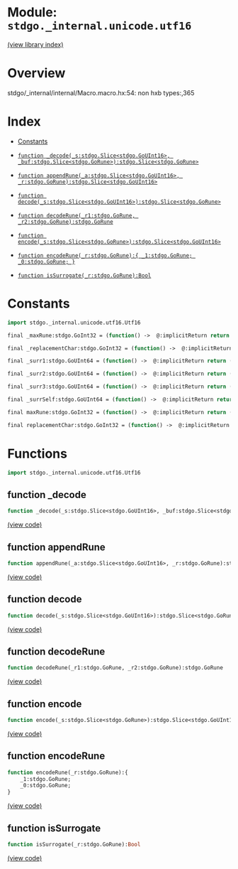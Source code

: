 # Module: `stdgo._internal.unicode.utf16`

[(view library index)](../../../stdgo.md)


# Overview


stdgo/_internal/internal/Macro.macro.hx:54: non hxb types:,365

# Index


- [Constants](<#constants>)

- [`function _decode(_s:stdgo.Slice<stdgo.GoUInt16>, _buf:stdgo.Slice<stdgo.GoRune>):stdgo.Slice<stdgo.GoRune>`](<#function-_decode>)

- [`function appendRune(_a:stdgo.Slice<stdgo.GoUInt16>, _r:stdgo.GoRune):stdgo.Slice<stdgo.GoUInt16>`](<#function-appendrune>)

- [`function decode(_s:stdgo.Slice<stdgo.GoUInt16>):stdgo.Slice<stdgo.GoRune>`](<#function-decode>)

- [`function decodeRune(_r1:stdgo.GoRune, _r2:stdgo.GoRune):stdgo.GoRune`](<#function-decoderune>)

- [`function encode(_s:stdgo.Slice<stdgo.GoRune>):stdgo.Slice<stdgo.GoUInt16>`](<#function-encode>)

- [`function encodeRune(_r:stdgo.GoRune):{
	_1:stdgo.GoRune;
	_0:stdgo.GoRune;
}`](<#function-encoderune>)

- [`function isSurrogate(_r:stdgo.GoRune):Bool`](<#function-issurrogate>)

# Constants


```haxe
import stdgo._internal.unicode.utf16.Utf16
```


```haxe
final _maxRune:stdgo.GoInt32 = (function() ->  @:implicitReturn return ((1114111 : stdgo.GoInt32)))()
```


```haxe
final _replacementChar:stdgo.GoInt32 = (function() ->  @:implicitReturn return ((65533 : stdgo.GoInt32)))()
```


```haxe
final _surr1:stdgo.GoUInt64 = (function() ->  @:implicitReturn return ((55296i64 : stdgo.GoUInt64)))()
```


```haxe
final _surr2:stdgo.GoUInt64 = (function() ->  @:implicitReturn return ((56320i64 : stdgo.GoUInt64)))()
```


```haxe
final _surr3:stdgo.GoUInt64 = (function() ->  @:implicitReturn return ((57344i64 : stdgo.GoUInt64)))()
```


```haxe
final _surrSelf:stdgo.GoUInt64 = (function() ->  @:implicitReturn return ((65536i64 : stdgo.GoUInt64)))()
```


```haxe
final maxRune:stdgo.GoInt32 = (function() ->  @:implicitReturn return ((1114111 : stdgo.GoInt32)))()
```


```haxe
final replacementChar:stdgo.GoInt32 = (function() ->  @:implicitReturn return ((65533 : stdgo.GoInt32)))()
```


# Functions


```haxe
import stdgo._internal.unicode.utf16.Utf16
```


## function \_decode


```haxe
function _decode(_s:stdgo.Slice<stdgo.GoUInt16>, _buf:stdgo.Slice<stdgo.GoRune>):stdgo.Slice<stdgo.GoRune>
```


[\(view code\)](<./Utf16.hx#L66>)


## function appendRune


```haxe
function appendRune(_a:stdgo.Slice<stdgo.GoUInt16>, _r:stdgo.GoRune):stdgo.Slice<stdgo.GoUInt16>
```


[\(view code\)](<./Utf16.hx#L53>)


## function decode


```haxe
function decode(_s:stdgo.Slice<stdgo.GoUInt16>):stdgo.Slice<stdgo.GoRune>
```


[\(view code\)](<./Utf16.hx#L62>)


## function decodeRune


```haxe
function decodeRune(_r1:stdgo.GoRune, _r2:stdgo.GoRune):stdgo.GoRune
```


[\(view code\)](<./Utf16.hx#L14>)


## function encode


```haxe
function encode(_s:stdgo.Slice<stdgo.GoRune>):stdgo.Slice<stdgo.GoUInt16>
```


[\(view code\)](<./Utf16.hx#L28>)


## function encodeRune


```haxe
function encodeRune(_r:stdgo.GoRune):{
	_1:stdgo.GoRune;
	_0:stdgo.GoRune;
}
```


[\(view code\)](<./Utf16.hx#L20>)


## function isSurrogate


```haxe
function isSurrogate(_r:stdgo.GoRune):Bool
```


[\(view code\)](<./Utf16.hx#L11>)


